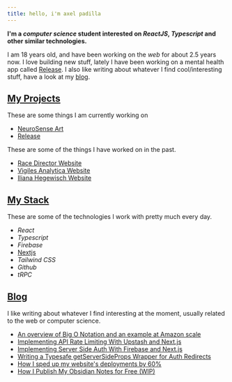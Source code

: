 ```yaml
---
title: hello, i'm axel padilla
---
```


**I'm a *computer science* student interested on *ReactJS*, *Typescript* and other similar technologies.**

I am 18 years old, and have been working on the *web* for about 2.5 years now. I love building new stuff, lately I have been working on a mental health app called [Release](Release/Release.md). I also like writing about whatever I find cool/interesting stuff, have a look at my [blog](Blog/All%20posts.md).

## [My Projects](Personal/My%20Projects.md)

These are some things I am currently working on

* [NeuroSense Art](NeuroSense/NeuroSense%20Art.md)
* [Release](Release/Release.md)

These are some of the things I have worked on in the past. 

* [Race Director Website](Personal/Race%20Director%20Website.md)
* [Vigiles Analytica Website](Personal/Vigiles%20Analytica%20Website.md)
* [Iliana Hegewisch Website](Personal/Iliana%20Hegewisch%20Website.md)

## [My Stack](Personal/My%20Stack.md)

These are some of the technologies I work with pretty much every day.

* *React*
* *Typescript*
* *Firebase*
* [Nextjs](Release/Developer%20Documentation/Nextjs.md)
* *Tailwind CSS*
* *Github*
* *tRPC*

## [Blog](Blog/All%20posts.md)

I like writing about whatever I find interesting at the moment, usually related to the web or computer science.

* [An overview of Big O Notation and an example at Amazon scale](Blog/Posts/big-o-notation-at-amazon-scale.md)
* [Implementing API Rate Limiting With Upstash and Next.js](Blog/Posts/implementing-rate-limiting.md)
* [Implementing Server Side Auth With Firebase and Next.js](Blog/Posts/implementing-server-side-auth.md)
* [Writing a Typesafe getServerSideProps Wrapper for Auth Redirects](Blog/Posts/serverside-auth-redirects.md)
* [How I sped up my website's deployments by 60%](Blog/Posts/vite-is-fast.md)
* [How I Publish My Obsidian Notes for Free (WIP)](Blog/Posts/how-does-my-obsidian-publish-work.md)
